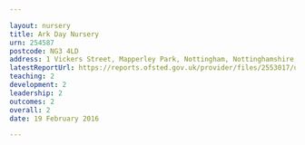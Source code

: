 ```yaml
---

layout: nursery
title: Ark Day Nursery
urn: 254587
postcode: NG3 4LD
address: 1 Vickers Street, Mapperley Park, Nottingham, Nottinghamshire, NG3 4LD
latestReportUrl: https://reports.ofsted.gov.uk/provider/files/2553017/urn/254587.pdf
teaching: 2
development: 2
leadership: 2
outcomes: 2
overall: 2
date: 19 February 2016

---
```

